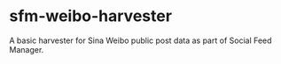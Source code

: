 # sfm-weibo-harvester
A basic harvester for Sina Weibo public post data as part of Social Feed Manager. 
